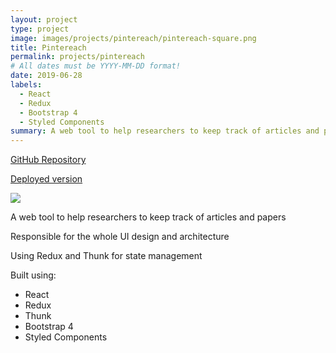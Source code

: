 ```yaml
---
layout: project
type: project
image: images/projects/pintereach/pintereach-square.png
title: Pintereach
permalink: projects/pintereach
# All dates must be YYYY-MM-DD format!
date: 2019-06-28
labels:
  - React
  - Redux
  - Bootstrap 4
  - Styled Components
summary: A web tool to help researchers to keep track of articles and papers.
---
```

<a href="https://github.com/daquinons/pintereach-react"><i class="large github icon "></i>GitHub Repository</a>
<p><a href="https://getpintereach.netlify.com"><i class="large world icon"></i>Deployed version</a></p>

<img class="ui image" src="{{ site.baseurl }}/images/projects/pintereach/pintereach.png">

<p>A web tool to help researchers to keep track of articles and papers</p>

<p>Responsible for the whole UI design and architecture</p>

<p>Using Redux and Thunk for state management</p>

Built using:
- React
- Redux
- Thunk
- Bootstrap 4
- Styled Components

<br />
<br />

